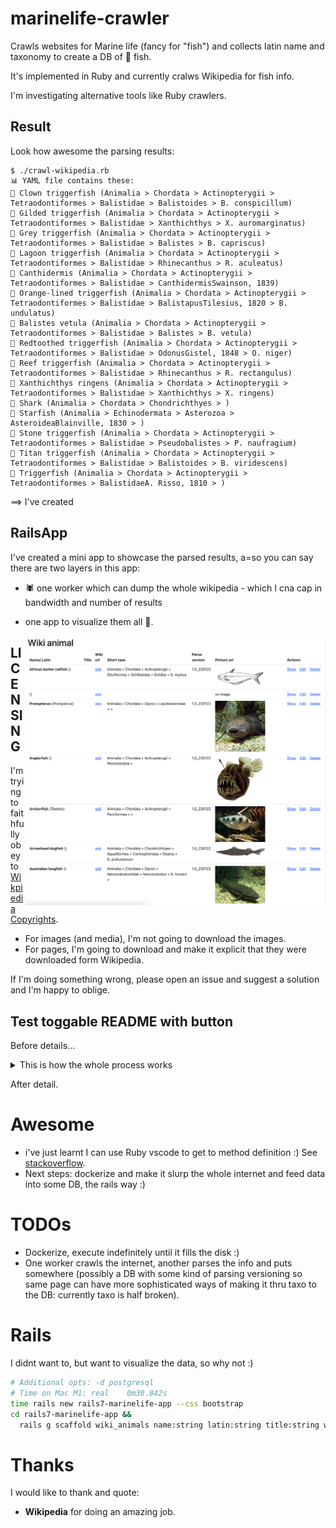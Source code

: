 # marinelife-crawler

Crawls websites for Marine life (fancy for "fish") and collects latin name and taxonomy to create a DB of 🐠 fish.

It's implemented in Ruby and currently cralws Wikipedia for fish info.

I'm investigating alternative tools like Ruby crawlers.

## Result

Look how awesome the parsing results:

```
$ ./crawl-wikipedia.rb
📊 YAML file contains these:
🍣 Clown triggerfish (Animalia > Chordata > Actinopterygii > Tetraodontiformes > Balistidae > Balistoides > B. conspicillum)
🍣 Gilded triggerfish (Animalia > Chordata > Actinopterygii > Tetraodontiformes > Balistidae > Xanthichthys > X. auromarginatus)
🍣 Grey triggerfish (Animalia > Chordata > Actinopterygii > Tetraodontiformes > Balistidae > Balistes > B. capriscus)
🍣 Lagoon triggerfish (Animalia > Chordata > Actinopterygii > Tetraodontiformes > Balistidae > Rhinecanthus > R. aculeatus)
🍣 Canthidermis (Animalia > Chordata > Actinopterygii > Tetraodontiformes > Balistidae > CanthidermisSwainson, 1839)
🍣 Orange-lined triggerfish (Animalia > Chordata > Actinopterygii > Tetraodontiformes > Balistidae > BalistapusTilesius, 1820 > B. undulatus)
🍣 Balistes vetula (Animalia > Chordata > Actinopterygii > Tetraodontiformes > Balistidae > Balistes > B. vetula)
🍣 Redtoothed triggerfish (Animalia > Chordata > Actinopterygii > Tetraodontiformes > Balistidae > OdonusGistel, 1848 > O. niger)
🍣 Reef triggerfish (Animalia > Chordata > Actinopterygii > Tetraodontiformes > Balistidae > Rhinecanthus > R. rectangulus)
🍣 Xanthichthys ringens (Animalia > Chordata > Actinopterygii > Tetraodontiformes > Balistidae > Xanthichthys > X. ringens)
🍣 Shark (Animalia > Chordata > Chondrichthyes > )
🍣 Starfish (Animalia > Echinodermata > Asterozoa > AsteroideaBlainville, 1830 > )
🍣 Stone triggerfish (Animalia > Chordata > Actinopterygii > Tetraodontiformes > Balistidae > Pseudobalistes > P. naufragium)
🍣 Titan triggerfish (Animalia > Chordata > Actinopterygii > Tetraodontiformes > Balistidae > Balistoides > B. viridescens)
🍣 Triggerfish (Animalia > Chordata > Actinopterygii > Tetraodontiformes > BalistidaeA. Risso, 1810 > )
```
==> I've created

## RailsApp

I've created a mini app to showcase the parsed results, a=so you can say there are two layers in this app:
* 🕷️ one worker which can dump the whole wikipedia - which I cna cap in bandwidth and number of results
* one app to visualize them all 💍.

  <img src="https://github.com/palladius/marinelife-crawler/blob/main/doc/Maritime Life App Screenshot.png" alt="Maritime Life App v1.0" align='right' />


## LICENSING

I'm trying to faithfully obey to [Wikpiedia Copyrights](https://en.wikipedia.org/wiki/Wikipedia:Copyrights).

* For images (and media), I'm not going to download the images.
* For pages, I'm going to download and make it explicit that they were downloaded form Wikipedia.

If I'm doing something wrong, please open an issue and suggest a solution and I'm happy to oblige.

## Test toggable README with button

Before details...

<details>
  <summary>This is how the whole process works</summary>

  ## My first meaningful ETL Pipeline 'PipeFish' 🎏
  1. Crawl wikipedia for new fish: `MAX_STACK_SIZE="500000" bin/crawl-wikipeda-for-fish.rb Nudibranch` (needs a starting fish, like Nudibranch)
  2. Now that you have plenty of local files in `en.wikipedia.org/rubycrawl/`. These are bare dumps from Wikpiedia.
     * this function `smart_wiki_parse_fish()` called by `iterate_through_files_in_directory()` will then populate the .ric.yaml files with extracted info. Note that this is algorithm-dependant and currently very buggy - so make sense to regenerate every now and then :)
     * Still dont know how to trigger this, probably its automatic but if so why do i have 250 yaml and 900 files?!? Probably this:
     * `MAX_IMPORTS=1000 bin//crawl-wikipedia-local-samples.rb`. Increase it to 1000! Bingo! it works!
  3. Enter the RoR app and
     *  `cd cd rails7-marinelife-app/`
     *  `MAX_FILES_PER_DIR=1000 rake db:seed `
     *  This creates a number of Model entries based on this folder:


  ### Some Code
  ```js
  function logSomething(something) {
    console.log('Something', something);
  }
  ```
</details>

After detail.

# Awesome

* i've just learnt I can use Ruby vscode to get to method definition :) See [stackoverflow](https://stackoverflow.com/questions/60658665/navigate-to-ruby-function-definition-in-vs-code).
* Next steps: dockerize and make it slurp the whole internet and feed data into some DB, the rails way :)

# TODOs

* Dockerize, execute indefinitely until it fills the disk :)
* One worker crawls the internet, another parses the info and puts somewhere (possibly a DB with some kind of parsing versioning so same page can have more sophisticated ways of making it thru taxo to the DB: currently taxo is half broken).

# Rails

I didnt want to, but  want to visualize the data, so why not :)

```bash
# Additional opts: -d postgresql
# Time on Mac M1: real    0m30.842s
time rails new rails7-marinelife-app --css bootstrap
cd rails7-marinelife-app &&
  rails g scaffold wiki_animals name:string latin:string title:string wiki_url:string short_taxo:string wiki_description:text internal_description:text parse_version:string picture_url:string
```
# Thanks

I would like to thank and quote:

* **Wikipedia** for doing an amazing job.
